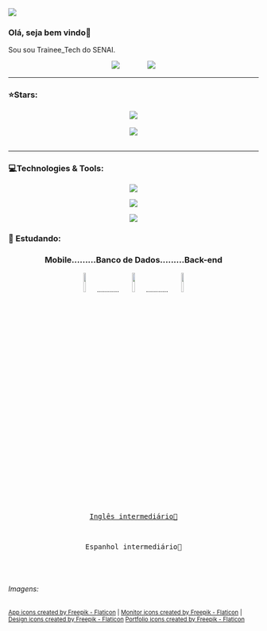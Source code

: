 <!--<h1>Jéssica Moreira</h1> -->
<kbd>
  <img src="https://github.com/JessicaMoreiraS/JessicaMoreiraS/assets/100448388/ac7f75eb-385a-443a-9a28-d0c6d7a318c0">
</kbd>
<h3>Olá, seja bem vindo👋</h3>
<p>Sou sou Trainee_Tech do SENAI.</p>
<div align="center">
  <a href="https://portifolio-g090uwm3.b4a.run/"> 
    <img src="https://img.shields.io/badge/✏️PORTFÓLIO-85C8C8?style=for-the-badge&logoColor=black&text_color=dcdcdc&color=ffffff"></a>
  &nbsp;&nbsp;&nbsp;&nbsp;&nbsp;&nbsp;&nbsp;&nbsp;&nbsp;&nbsp;&nbsp;&nbsp;
  <a href="https://www.linkedin.com/in/jessica-s-developer/"> 
    <img src="https://img.shields.io/badge/_LINKEDIN-85C8C8?style=for-the-badge&logo=LINKEDIN&logoColor=blue&text_color=dcdcdc&color=ffffff">
  </a>
</div>

<hr>
<h3>⭐Stars:</h3>
<div align="center">
  <a href="https://github.com/JessicaMoreiraS">
    <img align="center" src="https://github-readme-stats.vercel.app/api?username=JessicaMoreiraS&show_icons=true&hide=contribs,prs&cache_seconds=86400&theme=radical"/>
  </a>
</div>
</br>
<div align="center">
  <a href="https://github.com/JessicaMoreiraS">
    <img align="center" src="https://github-readme-stats.vercel.app/api/top-langs/?username=JessicaMoreiraS&layout=compact&langs_count=7&theme=radical"/>
    <!--<img align="center" src= "https://github-readme-stats.vercel.app/api/top-langs/?username=JessicaMoreiraS&hide=css,html&theme=radical" />-->
    <!--https://github-readme-stats.vercel.app/api/pin/?username=JessicaMoreiraS&repo=github-readme-stats&cache_seconds=86400&theme=radical-->
  </a>
</div>
</br>

<hr>
<h3>💻Technologies & Tools:</h3>
<p align="center">
  <kbd> <img src="https://skillicons.dev/icons?i=java,js,php,dart,py,cs"/> </kbd>
<!--<kbd> <img src="https://img.shields.io/badge/Dart-aafdf6?style=for-the-badge&logo=dart&logoColor=141321"/> </kbd>-->
</p>
<p align="center">
  <kbd> <img src="https://skillicons.dev/icons?i=spring,nodejs,jquery,angular,html,css,flutter"/> </kbd>
<!--<kbd> <img src="https://img.shields.io/badge/Dart-aafdf6?style=for-the-badge&logo=dart&logoColor=141321"/> </kbd>-->
</p>
<p align="center">
  <kbd> <img src="https://skillicons.dev/icons?i=git,eclipse,vscode,arduino,postman,docker,mysql,gcp,azure,figma,linux,github"/> </kbd>
 <!--
  <kbd> <img src="https://img.shields.io/badge/Eclipse-141321?style=for-the-badge&logo=eclipse&logoColor=aafdf6"/> </kbd>
  <!--https://dev.to/envoy_/150-badges-for-github-pnk#database-->
</p>

<h3>📖 Estudando: </h3>          
<div align="center">
    <h3> Mobile.........Banco de Dados.........Back-end</h3> 
</div>
<div align="center"> 
  <img src="https://user-images.githubusercontent.com/100448388/235329376-9efb7d0a-579d-4bde-94f3-9f2262f50741.png" width="10%">........... 
  <img src="https://user-images.githubusercontent.com/100448388/235328796-23bd5844-d032-4697-9675-c10640110f57.png" width="10%">...........
  <img src="https://user-images.githubusercontent.com/100448388/235329196-41a246d1-720b-46b0-a2e7-f8edf31225df.png" width="10%">
</div>

<!--<div align="right">
  <img src="https://user-images.githubusercontent.com/100448388/220802988-c70190d0-3cda-43aa-a566-425e5cabcfe4.gif" width="200px" >
</div>-->

<br><br>
<div align="center">
  <a href="https://www.efset.org/cert/34vKQz">
    <kbd>
      <br>
      <p>Inglês intermediário💬</p>
    </kbd></a>
  &nbsp;&nbsp;&nbsp;&nbsp;&nbsp;&nbsp;&nbsp;&nbsp;&nbsp;&nbsp;&nbsp;&nbsp;
  <kbd>
      <br>
      <p>Espanhol intermediário💬</p>
  </kbd>
</div>

<br><br>


<h6>Imagens:</h6>
<sub><a href="https://www.flaticon.com/free-icons/app" title="app icons">App icons created by Freepik - Flaticon</a> | <a href="https://www.flaticon.com/free-icons/monitor" title="monitor icons">Monitor icons created by Freepik - Flaticon</a> | <a href="https://www.flaticon.com/free-icons/design" title="design icons">Design icons created by Freepik - Flaticon</a> <a href="https://www.flaticon.com/free-icons/portfolio" title="portfolio icons">Portfolio icons created by Freepik - Flaticon</a></sub>
